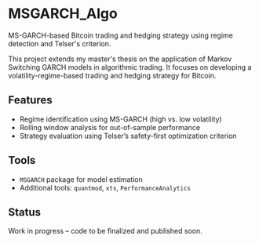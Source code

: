 # MSGARCH_Algo
MS-GARCH-based Bitcoin trading and hedging strategy using regime detection and Telser's criterion.

This project extends my master's thesis on the application of Markov Switching GARCH models in algorithmic trading. It focuses on developing a volatility-regime-based trading and hedging strategy for Bitcoin.

## Features
- Regime identification using MS-GARCH (high vs. low volatility)
- Rolling window analysis for out-of-sample performance
- Strategy evaluation using Telser’s safety-first optimization criterion


## Tools

- `MSGARCH` package for model estimation
- Additional tools: `quantmod`, `xts`, `PerformanceAnalytics`

## Status
Work in progress – code to be finalized and published soon.
